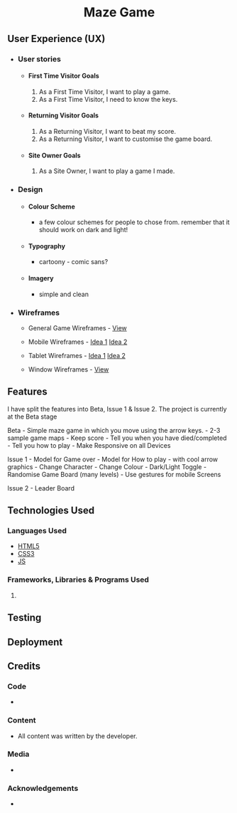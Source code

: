 <h1 align="center">Maze Game</h1>

## User Experience (UX)

-   ### User stories

    -   #### First Time Visitor Goals

        1. As a First Time Visitor, I want to play a game.
        1. As a First Time Visitor, I need to know the keys.
       
    -   #### Returning Visitor Goals

        1. As a Returning Visitor, I want to beat my score.
        1. As a Returning Visitor, I want to customise the game board.

    -   #### Site Owner Goals
        1. As a Site Owner, I want to play a game I made.

-   ### Design
    -   #### Colour Scheme
        -   a few colour schemes for people to chose from.  remember that it should work on dark and light!
    -   #### Typography
        -   cartoony - comic sans?
    -   #### Imagery
        -   simple and clean

*   ### Wireframes

    -    General Game Wireframes - [View](assets/wireframes/genral-game-ideas.png)

    -   Mobile Wireframes - [Idea 1](assets/wireframes/phone1.png) [Idea 2](assets/wireframes/phone2.png)

    -   Tablet Wireframes - [Idea 1](assets/wireframes/tablet1.png) [Idea 2](assets/wireframes/tablet2.png)

    -   Window Wireframes - [View](assets/wireframes/small-window.png)

## Features

I have split the features into Beta, Issue 1 & Issue 2.  The project is currently at the Beta stage

Beta
    -   Simple maze game in which you move using the arrow keys. 
    -   2-3 sample game maps
    -   Keep score
    -   Tell you when you have died/completed
    -   Tell you how to play
    -   Make Responsive on all Devices

Issue 1
    -   Model for Game over
    -   Model for How to play - with cool arrow graphics
    -   Change Character
    -   Change Colour
    -   Dark/Light Toggle
    -   Randomise Game Board (many levels)
    -   Use gestures for mobile Screens

Issue 2
    -   Leader Board

## Technologies Used

### Languages Used

-   [HTML5](https://en.wikipedia.org/wiki/HTML5)
-   [CSS3](https://en.wikipedia.org/wiki/Cascading_Style_Sheets)
-   [JS](https://en.wikipedia.org/wiki/JavaScript)

### Frameworks, Libraries & Programs Used

1. 

## Testing

## Deployment

## Credits

### Code

-   

### Content

-   All content was written by the developer.

### Media

-   

### Acknowledgements

-   
